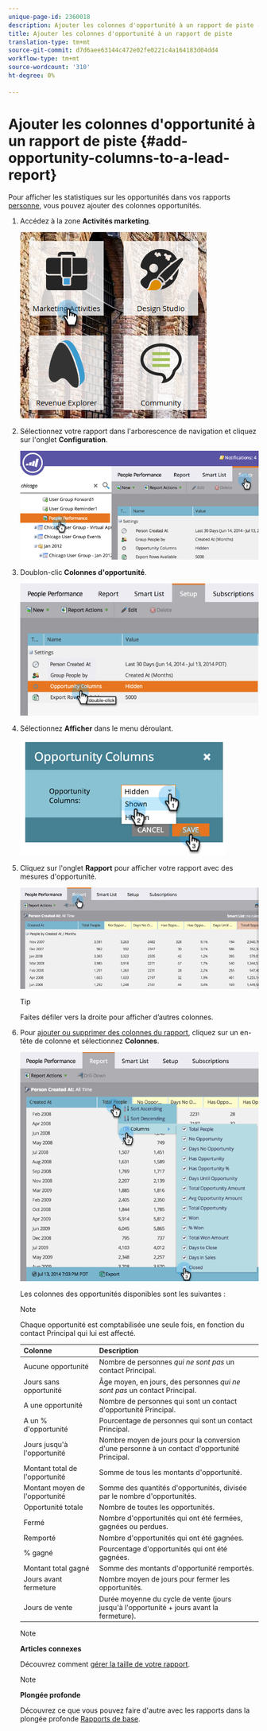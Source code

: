 ```yaml
---
unique-page-id: 2360018
description: Ajouter les colonnes d'opportunité à un rapport de piste - Documents marketing - Documentation du produit
title: Ajouter les colonnes d'opportunité à un rapport de piste
translation-type: tm+mt
source-git-commit: d7d6aee63144c472e02fe0221c4a164183d04dd4
workflow-type: tm+mt
source-wordcount: '310'
ht-degree: 0%

---
```



# Ajouter les colonnes d&#39;opportunité à un rapport de piste {#add-opportunity-columns-to-a-lead-report}

Pour afficher les statistiques sur les opportunités dans vos rapports [personne](http://docs.marketo.com/display/docs/basic+reporting), vous pouvez ajouter des colonnes opportunités.

1. Accédez à la zone **Activités marketing**.

   ![](assets/ma.png)

1. Sélectionnez votre rapport dans l&#39;arborescence de navigation et cliquez sur l&#39;onglet **Configuration**.

   ![](assets/two.png)

1. Doublon-clic **Colonnes d&#39;opportunité**.

   ![](assets/three.png)

1. Sélectionnez **Afficher** dans le menu déroulant.

   ![](assets/image2014-9-16-12-3a50-3a33.png)

1. Cliquez sur l&#39;onglet **Rapport** pour afficher votre rapport avec des mesures d&#39;opportunité.

   ![](assets/five.png)

   >[!TIP]
   >
   >Faites défiler vers la droite pour afficher d’autres colonnes.

1. Pour [ajouter ou supprimer des colonnes du rapport](select-report-columns.md), cliquez sur un en-tête de colonne et sélectionnez **Colonnes**.

   ![](assets/six.png)

   Les colonnes des opportunités disponibles sont les suivantes :

   >[!NOTE]
   >
   >Chaque opportunité est comptabilisée une seule fois, en fonction du contact Principal qui lui est affecté.

   | Colonne | Description |
   |---|---|
   | Aucune opportunité | Nombre de personnes *qui ne sont pas* un contact Principal. |
   | Jours sans opportunité | Âge moyen, en jours, des personnes *qui ne sont pas* un contact Principal. |
   | A une opportunité | Nombre de personnes qui sont un contact d&#39;opportunité Principal. |
   | A un % d&#39;opportunité | Pourcentage de personnes qui sont un contact Principal. |
   | Jours jusqu&#39;à l&#39;opportunité | Nombre moyen de jours pour la conversion d&#39;une personne à un contact d&#39;opportunité Principal. |
   | Montant total de l&#39;opportunité | Somme de tous les montants d&#39;opportunité. |
   | Montant moyen de l&#39;opportunité | Somme des quantités d&#39;opportunités, divisée par le nombre d&#39;opportunités. |
   | Opportunité totale | Nombre de toutes les opportunités. |
   | Fermé | Nombre d&#39;opportunités qui ont été fermées, gagnées ou perdues. |
   | Remporté | Nombre d&#39;opportunités qui ont été gagnées. |
   | % gagné | Pourcentage d&#39;opportunités qui ont été gagnées. |
   | Montant total gagné | Somme des montants d&#39;opportunité remportés. |
   | Jours avant fermeture | Nombre moyen de jours pour fermer les opportunités. |
   | Jours de vente | Durée moyenne du cycle de vente (jours jusqu&#39;à l&#39;opportunité + jours avant la fermeture). |

   >[!NOTE]
   >
   >**Articles connexes**
   >
   >
   >Découvrez comment [gérer la taille de votre rapport](configure-report-size.md).

   >[!NOTE]
   >
   >**Plongée profonde**
   >
   >
   >Découvrez ce que vous pouvez faire d&#39;autre avec les rapports dans la plongée profonde [Rapports de base](http://docs.marketo.com/display/docs/basic+reporting).

